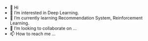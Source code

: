 - 👋 Hi
- 👀 I’m interested in Deep Learning.
- 🌱 I’m currently learning Recommendation System, Reinforcement Learning.
- 💞️ I’m looking to collaborate on ...
- 📫 How to reach me ...

<!---
strivexjj/strivexjj is a ✨ special ✨ repository because its `README.md` (this file) appears on your GitHub profile.
You can click the Preview link to take a look at your changes.
--->
